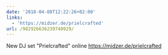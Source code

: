 ```yaml
---
date: '2018-04-08T12:22:26+02:00'
links:
  - 'https://midzer.de/prielcrafted'
url: /982926636239740929/
---
```

New DJ set "Prielcrafted" online https://midzer.de/prielcrafted
